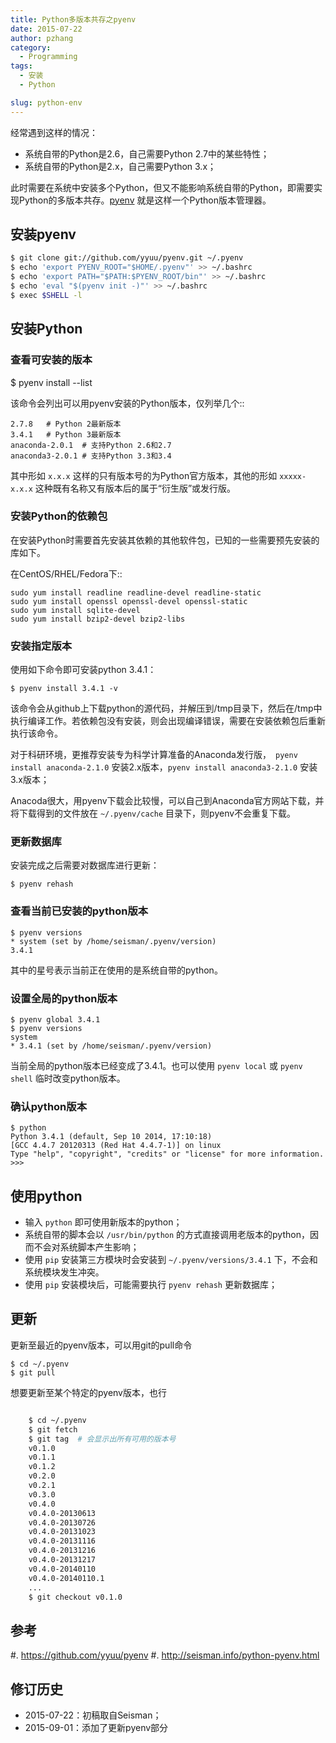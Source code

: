 ```yaml
---
title: Python多版本共存之pyenv
date: 2015-07-22
author: pzhang
category:
  - Programming
tags:
  - 安装
  - Python

slug: python-env
---
```



经常遇到这样的情况：

- 系统自带的Python是2.6，自己需要Python 2.7中的某些特性；
- 系统自带的Python是2.x，自己需要Python 3.x；

此时需要在系统中安装多个Python，但又不能影响系统自带的Python，即需要实现Python的多版本共存。[pyenv](https://github.com/yyuu/pyenv) 就是这样一个Python版本管理器。

## 安装pyenv

``` bash
$ git clone git://github.com/yyuu/pyenv.git ~/.pyenv
$ echo 'export PYENV_ROOT="$HOME/.pyenv"' >> ~/.bashrc
$ echo 'export PATH="$PATH:$PYENV_ROOT/bin"' >> ~/.bashrc
$ echo 'eval "$(pyenv init -)"' >> ~/.bashrc
$ exec $SHELL -l
```


<!--more-->

## 安装Python

### 查看可安装的版本

   $ pyenv install --list

该命令会列出可以用pyenv安装的Python版本，仅列举几个::

    2.7.8   # Python 2最新版本
    3.4.1   # Python 3最新版本
    anaconda-2.0.1  # 支持Python 2.6和2.7
    anaconda3-2.0.1 # 支持Python 3.3和3.4

其中形如 `x.x.x` 这样的只有版本号的为Python官方版本，其他的形如 `xxxxx-x.x.x` 这种既有名称又有版本后的属于“衍生版”或发行版。

### 安装Python的依赖包

在安装Python时需要首先安装其依赖的其他软件包，已知的一些需要预先安装的库如下。

在CentOS/RHEL/Fedora下::

    sudo yum install readline readline-devel readline-static
    sudo yum install openssl openssl-devel openssl-static
    sudo yum install sqlite-devel
    sudo yum install bzip2-devel bzip2-libs

### 安装指定版本

使用如下命令即可安装python 3.4.1：

    $ pyenv install 3.4.1 -v

该命令会从github上下载python的源代码，并解压到/tmp目录下，然后在/tmp中执行编译工作。若依赖包没有安装，则会出现编译错误，需要在安装依赖包后重新执行该命令。

对于科研环境，更推荐安装专为科学计算准备的Anaconda发行版，` pyenv install anaconda-2.1.0` 安装2.x版本，`pyenv install anaconda3-2.1.0` 安装3.x版本；

Anacoda很大，用pyenv下载会比较慢，可以自己到Anaconda官方网站下载，并将下载得到的文件放在 `~/.pyenv/cache` 目录下，则pyenv不会重复下载。

### 更新数据库

安装完成之后需要对数据库进行更新：


    $ pyenv rehash

### 查看当前已安装的python版本


    $ pyenv versions
    * system (set by /home/seisman/.pyenv/version)
    3.4.1

其中的星号表示当前正在使用的是系统自带的python。

### 设置全局的python版本


    $ pyenv global 3.4.1
    $ pyenv versions
    system
    * 3.4.1 (set by /home/seisman/.pyenv/version)

当前全局的python版本已经变成了3.4.1。也可以使用 `pyenv local` 或 `pyenv shell` 临时改变python版本。

### 确认python版本


    $ python
    Python 3.4.1 (default, Sep 10 2014, 17:10:18)
    [GCC 4.4.7 20120313 (Red Hat 4.4.7-1)] on linux
    Type "help", "copyright", "credits" or "license" for more information.
    >>>

## 使用python

-  输入 `python` 即可使用新版本的python；
-  系统自带的脚本会以 `/usr/bin/python` 的方式直接调用老版本的python，因而不会对系统脚本产生影响；
-  使用 `pip` 安装第三方模块时会安装到 `~/.pyenv/versions/3.4.1` 下，不会和系统模块发生冲突。
-  使用 `pip` 安装模块后，可能需要执行 `pyenv rehash` 更新数据库；

## 更新

更新至最近的pyenv版本，可以用git的pull命令


    $ cd ~/.pyenv
    $ git pull

想要更新至某个特定的pyenv版本，也行

``` bash

    $ cd ~/.pyenv
    $ git fetch
    $ git tag  # 会显示出所有可用的版本号
    v0.1.0
    v0.1.1
    v0.1.2
    v0.2.0
    v0.2.1
    v0.3.0
    v0.4.0
    v0.4.0-20130613
    v0.4.0-20130726
    v0.4.0-20131023
    v0.4.0-20131116
    v0.4.0-20131216
    v0.4.0-20131217
    v0.4.0-20140110
    v0.4.0-20140110.1
    ...
    $ git checkout v0.1.0
```

## 参考

#. https://github.com/yyuu/pyenv
#. http://seisman.info/python-pyenv.html

## 修订历史

- 2015-07-22：初稿取自Seisman；
- 2015-09-01：添加了更新pyenv部分
